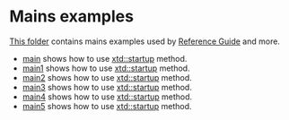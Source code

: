 # Mains examples

[This folder](.) contains mains examples used by [Reference Guide](https://codedocs.xyz/gammasoft71/xtd/) and more.

* [main](main/README.md) shows how to use [xtd::startup](https://codedocs.xyz/gammasoft71/xtd/startup_8h.html) method.
* [main1](main1/README.md) shows how to use [xtd::startup](https://codedocs.xyz/gammasoft71/xtd/startup_8h.html) method.
* [main2](main2/README.md) shows how to use [xtd::startup](https://codedocs.xyz/gammasoft71/xtd/startup_8h.html) method.
* [main3](main3/README.md) shows how to use [xtd::startup](https://codedocs.xyz/gammasoft71/xtd/startup_8h.html) method.
* [main4](main4/README.md) shows how to use [xtd::startup](https://codedocs.xyz/gammasoft71/xtd/startup_8h.html) method.
* [main5](main5/README.md) shows how to use [xtd::startup](https://codedocs.xyz/gammasoft71/xtd/startup_8h.html) method.
